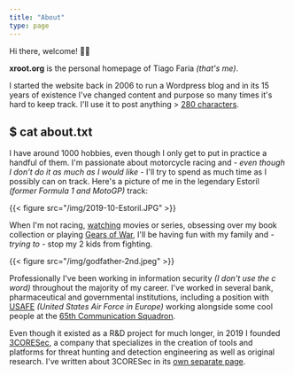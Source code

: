 ```yaml
---
title: "About"
type: page
---
```


Hi there, welcome! 👋🏽

**xroot.org** is the personal homepage of Tiago Faria *(that's me)*. 

I started the website back in 2006 to run a Wordpress blog and in its 15 years of existence I've changed content and purpose so many times it's hard to keep track. I'll use it to post anything > [280 characters](https://twitter.com/0xtf). 

## $ cat about.txt

I have around 1000 hobbies, even though I only get to put in practice a handful of them. I'm passionate about motorcycle racing and *- even though I don't do it as much as I would like -* I'll try to spend as much time as I possibly can on track. Here's a picture of me in the legendary Estoril *(former Formula 1 and MotoGP)* track:

{{< figure src="/img/2019-10-Estoril.JPG" >}}

When I'm not racing, [watching](/tags/watch/) movies or series, obsessing over my book collection or playing [Gears of War](https://gearsofwar.com/), I'll be having fun with my family and *- trying to -* stop my 2 kids from fighting. 

{{< figure src="/img/godfather-2nd.jpeg" >}}

Professionally I've been working in information security *(I don't use the c word)* throughout the majority of my career. I've worked in several bank, pharmaceutical and governmental institutions, including a position with [USAFE](https://www.usafe.af.mil/) *(United States Air Force in Europe)* working alongside some cool people at the [65th Communication Squadron](https://www.afhra.af.mil/About-Us/Fact-Sheets/Display/Article/432854/65-communications-squadron-usafe/). 

Even though it existed as a R&D project for much longer, in 2019 I founded [3CORESec](https://3coresec.com), a company that specializes in the creation of tools and platforms for threat hunting and detection engineering as well as original research. I've written about 3CORESec in its [own separate page](/3coresec).
